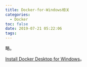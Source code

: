 ```yaml
---
title: Docker-for-Windows相关
categories:
  - Docker
toc: false
date: 2019-07-21 05:22:06
tags:
---
```

略。
<!-- more -->

[Install Docker Desktop for Windows](https://docs.docker.com/docker-for-windows/install/)。  
